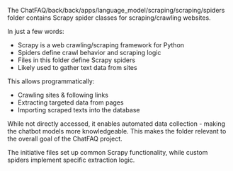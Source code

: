 The ChatFAQ/back/back/apps/language_model/scraping/scraping/spiders folder contains Scrapy spider classes for scraping/crawling websites.

In just a few words:

- Scrapy is a web crawling/scraping framework for Python
- Spiders define crawl behavior and scraping logic
- Files in this folder define Scrapy spiders
- Likely used to gather text data from sites

This allows programmatically:

- Crawling sites & following links
- Extracting targeted data from pages
- Importing scraped texts into the database

While not directly accessed, it enables automated data collection - making the chatbot models more knowledgeable. This makes the folder relevant to the overall goal of the ChatFAQ project.

The initiative files set up common Scrapy functionality, while custom spiders implement specific extraction logic.
